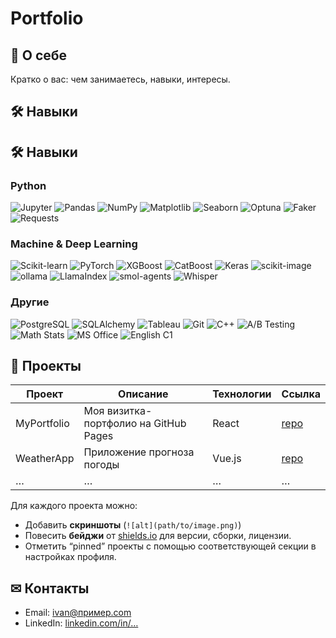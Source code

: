 # Portfolio


## 🚀 О себе
Кратко о вас: чем занимаетесь, навыки, интересы.

## 🛠 Навыки
## 🛠 Навыки

### Python
<p>
  <img alt="Jupyter" src="https://img.shields.io/badge/Jupyter-F37626?style=for-the-badge&logo=jupyter&logoColor=white"/>
  <img alt="Pandas" src="https://img.shields.io/badge/Pandas-150458?style=for-the-badge&logo=pandas&logoColor=white"/>
  <img alt="NumPy" src="https://img.shields.io/badge/NumPy-013243?style=for-the-badge&logo=numpy&logoColor=white"/>
  <img alt="Matplotlib" src="https://img.shields.io/badge/Matplotlib-11557C?style=for-the-badge&logo=matplotlib&logoColor=white"/>
  <img alt="Seaborn" src="https://img.shields.io/badge/Seaborn-4C78A8?style=for-the-badge&logo=seaborn&logoColor=white"/>
  <img alt="Optuna" src="https://img.shields.io/badge/Optuna-4A4E69?style=for-the-badge&logo=optuna&logoColor=white"/>
  <img alt="Faker" src="https://img.shields.io/badge/Faker-FF6F61?style=for-the-badge&logo=python&logoColor=white"/>
  <img alt="Requests" src="https://img.shields.io/badge/Requests-5A8DEE?style=for-the-badge&logo=python&logoColor=white"/>
</p>

### Machine & Deep Learning
<p>
  <img alt="Scikit-learn" src="https://img.shields.io/badge/Scikit--learn-F7931E?style=for-the-badge&logo=scikit-learn&logoColor=white"/>
  <img alt="PyTorch" src="https://img.shields.io/badge/PyTorch-ee4c2c?style=for-the-badge&logo=pytorch&logoColor=white"/>
  <img alt="XGBoost" src="https://img.shields.io/badge/XGBoost-FF9900?style=for-the-badge&logo=xgboost&logoColor=white"/>
  <img alt="CatBoost" src="https://img.shields.io/badge/CatBoost-00B2FF?style=for-the-badge&logo=catboost&logoColor=white"/>
  <img alt="Keras" src="https://img.shields.io/badge/Keras-D00000?style=for-the-badge&logo=keras&logoColor=white"/>
  <img alt="scikit-image" src="https://img.shields.io/badge/scikit--image-007ACC?style=for-the-badge&logo=python&logoColor=white"/>
  <img alt="ollama" src="https://img.shields.io/badge/ollama-8A2BE2?style=for-the-badge&logo=python&logoColor=white"/>
  <img alt="LlamaIndex" src="https://img.shields.io/badge/LlamaIndex-6A0DAD?style=for-the-badge&logo=python&logoColor=white"/>
  <img alt="smol-agents" src="https://img.shields.io/badge/smolagents-FFA500?style=for-the-badge&logo=python&logoColor=white"/>
  <img alt="Whisper" src="https://img.shields.io/badge/Whisper-000000?style=for-the-badge&logo=python&logoColor=white"/>
</p>

### Другие
<p>
  <img alt="PostgreSQL" src="https://img.shields.io/badge/PostgreSQL-336791?style=for-the-badge&logo=postgresql&logoColor=white"/>
  <img alt="SQLAlchemy" src="https://img.shields.io/badge/SQLAlchemy-000000?style=for-the-badge&logo=sqlalchemy&logoColor=white"/>
  <img alt="Tableau" src="https://img.shields.io/badge/Tableau-005F9E?style=for-the-badge&logo=tableau&logoColor=white"/>
  <img alt="Git" src="https://img.shields.io/badge/Git-F05032?style=for-the-badge&logo=git&logoColor=white"/>
  <img alt="C++" src="https://img.shields.io/badge/C%2B%2B-00599C?style=for-the-badge&logo=c%2B%2B&logoColor=white"/>
  <img alt="A/B Testing" src="https://img.shields.io/badge/A%2FB_Testing-20BEAA?style=for-the-badge&logo=gitlab&logoColor=white"/>
  <img alt="Math Stats" src="https://img.shields.io/badge/Stats-FFB300?style=for-the-badge&logo=mathpix&logoColor=white"/>
  <img alt="MS Office" src="https://img.shields.io/badge/MS_Office-D83B01?style=for-the-badge&logo=microsoftoffice&logoColor=white"/>
  <img alt="English C1" src="https://img.shields.io/badge/English-C1-0078D4?style=for-the-badge&logo=googletranslate&logoColor=white"/>
</p>


## 📂 Проекты
| Проект             | Описание                             | Технологии | Ссылка                         |
|--------------------|--------------------------------------|------------|-------------------------------|
| MyPortfolio        | Моя визитка-портфолио на GitHub Pages| React      | [repo](https://github.com/…)  |
| WeatherApp         | Приложение прогноза погоды           | Vue.js     | [repo](https://github.com/…)  |
| …                  | …                                    | …          | …                             |

Для каждого проекта можно:
- Добавить **скриншоты** (`![alt](path/to/image.png)`)
- Повесить **бейджи** от [shields.io](https://shields.io) для версии, сборки, лицензии.
- Отметить “pinned” проекты с помощью соответствующей секции в настройках профиля.

## ✉ Контакты
- Email: ivan@пример.com  
- LinkedIn: [linkedin.com/in/…](https://linkedin.com/in/…)  
